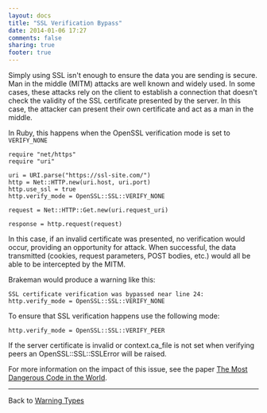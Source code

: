 ```yaml
---
layout: docs
title: "SSL Verification Bypass"
date: 2014-01-06 17:27
comments: false
sharing: true
footer: true
---
```


Simply using SSL isn't enough to ensure the data you are sending is secure. Man in the middle (MITM) attacks are well known and widely used. In some cases, these attacks rely on the client to establish a connection that doesn't check the validity of the SSL certificate presented by the server. In this case, the attacker can present their own certificate and act as a man in the middle.

In Ruby, this happens when the OpenSSL verification mode is set to `VERIFY_NONE`

    require "net/https"
	require "uri"

	uri = URI.parse("https://ssl-site.com/")
	http = Net::HTTP.new(uri.host, uri.port)
	http.use_ssl = true
	http.verify_mode = OpenSSL::SSL::VERIFY_NONE

	request = Net::HTTP::Get.new(uri.request_uri)

	response = http.request(request)

In this case, if an invalid certificate was presented, no verification would occur, providing an opportunity for attack. When successful, the data transmitted (cookies, request parameters, POST bodies, etc.) would all be able to be intercepted by the MITM.

Brakeman would produce a warning like this:

    SSL certificate verification was bypassed near line 24: http.verify_mode = OpenSSL::SSL::VERIFY_NONE

To ensure that SSL verification happens use the following mode:

    http.verify_mode = OpenSSL::SSL::VERIFY_PEER

If the server certificate is invalid or context.ca_file is not set when verifying peers an OpenSSL::SSL::SSLError will be raised.

For more information on the impact of this issue, see the paper [The Most Dangerous Code in the World](https://www.cs.utexas.edu/~shmat/shmat_ccs12.pdf).

---
Back to [Warning Types](/docs/warning_types)

